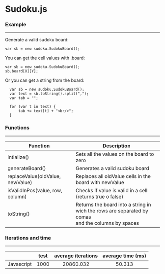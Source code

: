 # Sudoku.js
### Example
------
Generate a valid sudoku board:

`var sb = new sudoku.SudokuBoard();`

 You can get the cell values with .board:

```
var sb = new sudoku.SudokuBoard();
sb.board[X][Y];
```

Or you can get a string from the board:
```
  var sb = new sudoku.SudokuBoard();
  var text = sb.toString().split(",");
  var tab = "";
  
  for (var t in text) {
      tab += text[t] + "<br/>";
  }
```



### Functions
------
| Function                         						| Description                                                                                      |
|-------------------------------------------------------|--------------------------------------------------------------------------------------------------|
| intialize()                      						| Sets all the values on the board to zero                                                                           |
| generateBoard()                  						| Generates a valid sudoku board                                                                    |
| replaceValue(oldValue, newValue) 						| Replaces all oldValue cells in the board with newValue                                            |
| isValidInPos(value, row, column) 						| Checks if value is valid in a cell (returns true o false)                                         |
| toString()                       						| Returns the board into a string in wich the rows are separated by comas<br/> and the columns by spaces |

### Iterations and time
------

|            | test | average iterations | average time (ms) |
|------------:|------|:--------------------:|:--------------:|
| Javascript | 1000 |      20860.032     | 50.313       |


